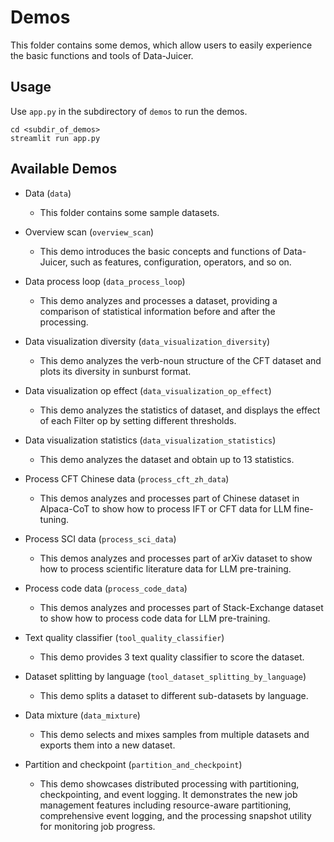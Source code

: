 # Demos

This folder contains some demos, which allow users to easily experience the basic functions and tools of Data-Juicer.

## Usage

Use `app.py` in the subdirectory of `demos` to run the demos.

```shell
cd <subdir_of_demos>
streamlit run app.py
```

## Available Demos

- Data (`data`)
  - This folder contains some sample datasets.

- Overview scan (`overview_scan`)
  - This demo introduces the basic concepts and functions of Data-Juicer, such as features, configuration, operators, and so on.

- Data process loop (`data_process_loop`)
  - This demo analyzes and processes a dataset, providing a comparison of statistical information before and after the processing.

- Data visualization diversity (`data_visualization_diversity`)
  - This demo analyzes the verb-noun structure of the CFT dataset and plots its diversity in sunburst format.

- Data visualization op effect (`data_visualization_op_effect`)
  - This demo analyzes the statistics of dataset, and displays the effect of each Filter op by setting different thresholds.

- Data visualization statistics (`data_visualization_statistics`)
  - This demo analyzes the dataset and obtain up to 13 statistics.

- Process CFT Chinese data (`process_cft_zh_data`)
  - This demos analyzes and processes part of Chinese dataset in Alpaca-CoT to show how to process IFT or CFT data for LLM fine-tuning.

- Process SCI data (`process_sci_data`)
  - This demos analyzes and processes part of arXiv dataset to show how to process scientific literature data for LLM pre-training.

- Process code data (`process_code_data`)
  - This demos analyzes and processes part of Stack-Exchange dataset to show how to process code data for LLM pre-training.

- Text quality classifier (`tool_quality_classifier`)
  - This demo provides 3 text quality classifier to score the dataset.

- Dataset splitting by language (`tool_dataset_splitting_by_language`)
  - This demo splits a dataset to different sub-datasets by language.

- Data mixture (`data_mixture`)
  - This demo selects and mixes samples from multiple datasets and exports them into a new dataset.

- Partition and checkpoint (`partition_and_checkpoint`)
  - This demo showcases distributed processing with partitioning, checkpointing, and event logging. It demonstrates the new job management features including resource-aware partitioning, comprehensive event logging, and the processing snapshot utility for monitoring job progress.
